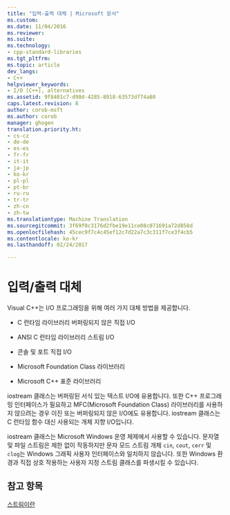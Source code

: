 ```yaml
---
title: "입력-출력 대체 | Microsoft 문서"
ms.custom: 
ms.date: 11/04/2016
ms.reviewer: 
ms.suite: 
ms.technology:
- cpp-standard-libraries
ms.tgt_pltfrm: 
ms.topic: article
dev_langs:
- C++
helpviewer_keywords:
- I/O [C++], alternatives
ms.assetid: 9f8401c7-d90d-4285-8918-63573df74a80
caps.latest.revision: 8
author: corob-msft
ms.author: corob
manager: ghogen
translation.priority.ht:
- cs-cz
- de-de
- es-es
- fr-fr
- it-it
- ja-jp
- ko-kr
- pl-pl
- pt-br
- ru-ru
- tr-tr
- zh-cn
- zh-tw
ms.translationtype: Machine Translation
ms.sourcegitcommit: 3f69f0c3176d2fbe19e11ce08c071691a72d858d
ms.openlocfilehash: 45cec9f7c4c45ef12c7d22a7c3c311f7ce3f4cb5
ms.contentlocale: ko-kr
ms.lasthandoff: 02/24/2017

---
```

# <a name="inputoutput-alternatives"></a>입력/출력 대체
Visual C++는 I/O 프로그래밍을 위해 여러 가지 대체 방법을 제공합니다.  
  
-   C 런타임 라이브러리 버퍼링되지 않은 직접 I/O  
  
-   ANSI C 런타임 라이브러리 스트림 I/O  
  
-   콘솔 및 포트 직접 I/O  
  
-   Microsoft Foundation Class 라이브러리  
  
-   Microsoft C++ 표준 라이브러리  
  
 iostream 클래스는 버퍼링된 서식 있는 텍스트 I/O에 유용합니다. 또한 C++ 프로그래밍 인터페이스가 필요하고 MFC(Microsoft Foundation Class) 라이브러리를 사용하지 않으려는 경우 이진 또는 버퍼링되지 않은 I/O에도 유용합니다. iostream 클래스는 C 런타임 함수 대신 사용되는 개체 지향 I/O입니다.  
  
 iostream 클래스는 Microsoft Windows 운영 체제에서 사용할 수 있습니다. 문자열 및 파일 스트림은 제한 없이 작동하지만 문자 모드 스트림 개체 `cin`, `cout`, `cerr` 및 `clog`는 Windows 그래픽 사용자 인터페이스와 일치하지 않습니다. 또한 Windows 환경과 직접 상호 작용하는 사용자 지정 스트림 클래스를 파생시킬 수 있습니다.  
  
## <a name="see-also"></a>참고 항목  
 [스트림이란](../standard-library/what-a-stream-is.md)


